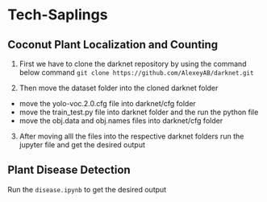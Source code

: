 # Tech-Saplings

## Coconut Plant Localization and Counting 
1) First we have to clone the darknet repository by using the command below command
   ``git clone https://github.com/AlexeyAB/darknet.git``
   
2) Then move the dataset folder into the cloned darknet folder
  -  move the yolo-voc.2.0.cfg file into darknet/cfg folder
  -  move the train_test.py file into darknet folder and the run the python file
  -  move the obj.data and obj.names files into darknet/cfg folder
  
3) After moving alll the files into the respective darknet folders run the jupyter file and get the desired output



## Plant Disease Detection
Run the ``disease.ipynb`` to get the desired output
